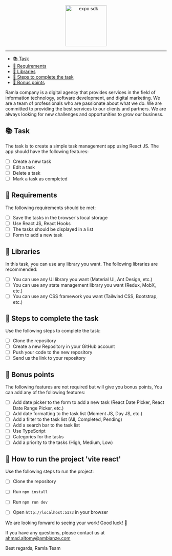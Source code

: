 <!-- Banner Image -->

<p align="center">
  <a href="https://expo.dev/">
    <img alt="expo sdk" height="128" src="./public/logo.png">
  </a>
</p>


---

- [📚 Task](#-task)
- [📝 Requirements](#-requirements)
- [📝 Libraries](#-libraries)
- [📝 Steps to complete the task](#-steps-to-complete-the-task)
- [📝 Bonus points](#-bonus-points)


Ramla company is a digital agency that provides services in the field of information technology, software development, and digital marketing. We are a team of professionals who are passionate about what we do. We are committed to providing the best services to our clients and partners. We are always looking for new challenges and opportunities to grow our business.

## 📚 Task
The task is to create a simple task management app using React JS. The app should have the following features:
- [ ] Create a new task
- [ ] Edit a task
- [ ] Delete a task
- [ ] Mark a task as completed

## 📝 Requirements
The following requirements should be met:
- [ ] Save the tasks in the browser's local storage
- [ ] Use React JS, React Hooks
- [ ] The tasks should be displayed in a list
- [ ] Form to add a new task

## 📝 Libraries
In this task, you can use any library you want. The following libraries are recommended:
- [ ] You can use any UI library you want (Material UI, Ant Design, etc.)
- [ ] You can use any state management library you want (Redux, MobX, etc.)
- [ ] You can use any CSS framework you want (Tailwind CSS, Bootstrap, etc.)

## 📝 Steps to complete the task
Use the following steps to complete the task:
- [ ] Clone the repository
- [ ] Create a new Repository in your GitHub account
- [ ] Push your code to the new repository
- [ ] Send us the link to your repository

## 📝 Bonus points
The following features are not required but will give you bonus points, You can add any of the following features:
- [ ] Add date picker to the form to add a new task (React Date Picker, React Date Range Picker, etc.)
- [ ] Add date formatting to the task list (Moment JS, Day JS, etc.)
- [ ] Add a filter to the task list (All, Completed, Pending)
- [ ] Add a search bar to the task list
- [ ] Use TypeScript
- [ ] Categories for the tasks
- [ ] Add a priority to the tasks (High, Medium, Low)

## 📝 How to run the project 'vite react'
Use the following steps to run the project:
- [ ] Clone the repository
- [ ] Run `npm install`
- [ ] Run `npm run dev`
- [ ] Open `http://localhost:5173` in your browser


We are looking forward to seeing your work! Good luck! 🚀

If you have any questions, please contact us at [
ahmad.altomy@ambianze.com
](mailto:ahmad.altomy@ambianze.com)

Best regards,
Ramla Team

